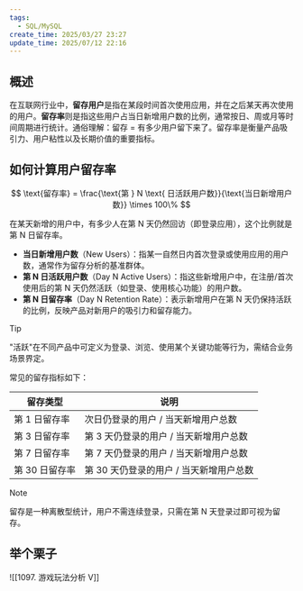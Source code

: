 ```yaml
---
tags:
  - SQL/MySQL
create_time: 2025/03/27 23:27
update_time: 2025/07/12 22:16
---
```


## 概述

在互联网行业中，**留存用户**是指在某段时间首次使用应用，并在之后某天再次使用的用户。**留存率**则是指这些用户占当日新增用户数的比例，通常按日、周或月等时间周期进行统计。通俗理解：留存 = 有多少用户留下来了。留存率是衡量产品吸引力、用户粘性以及长期价值的重要指标。

## 如何计算用户留存率

$$
\text{留存率} = \frac{\text{第 } N \text{ 日活跃用户数}}{\text{当日新增用户数}} \times 100\%
$$

在某天新增的用户中，有多少人在第 N 天仍然回访（即登录应用），这个比例就是第 N 日留存率。
- **当日新增用户数**（New Users）：指某一自然日内首次登录或使用应用的用户数，通常作为留存分析的基准群体。
- **第 N 日活跃用户数**（Day N Active Users）：指这些新增用户中，在注册/首次使用后的第 N 天仍然活跃（如登录、使用核心功能）的用户数。
- **第 N 日留存率**（Day N Retention Rate）：表示新增用户在第 N 天仍保持活跃的比例，反映产品对新用户的吸引力和留存能力。

> [!tip]
> "活跃"在不同产品中可定义为登录、浏览、使用某个关键功能等行为，需结合业务场景界定。

常见的留存指标如下：

| 留存类型 | 说明 |
| ------- | --------------------- |
| 第 1 日留存率 | 次日仍登录的用户 / 当天新增用户总数 |
| 第 3 日留存率 | 第 3 天仍登录的用户 / 当天新增用户总数 |
| 第 7 日留存率 | 第 7 天仍登录的用户 / 当天新增用户总数 |
| 第 30 日留存率 | 第 30 天仍登录的用户 / 当天新增用户总数 |

> [!note]
> 留存是一种离散型统计，用户不需连续登录，只需在第 N 天登录过即可视为留存。

## 举个栗子

![[1097. 游戏玩法分析 V]]
